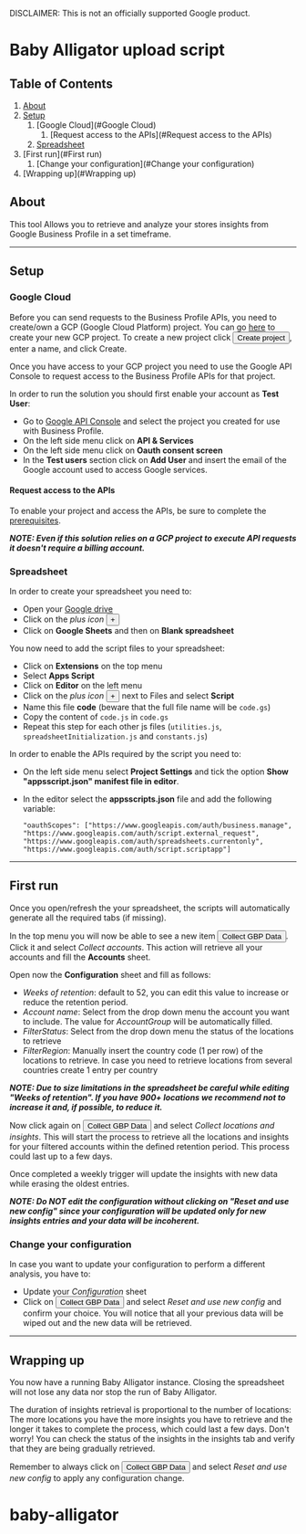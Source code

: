 DISCLAIMER: This is not an officially supported Google product.

# Baby Alligator upload script

## Table of Contents

1.  [About](#About)
2.  [Setup](#Setup)
    1.  [Google Cloud](#Google Cloud)
        1.  [Request access to the APIs](#Request access to the APIs)
    2.  [Spreadsheet](#Spreadsheet)
3.  [First run](#First run)
    1.  [Change your configuration](#Change your configuration)
4.  [Wrapping up](#Wrapping up)

## About

This tool Allows you to retrieve and analyze your stores insights from Google
Business Profile in a set timeframe.

--------------------------------------------------------------------------------

## Setup

### Google Cloud

Before you can send requests to the Business Profile APIs, you need to
create/own a GCP (Google Cloud Platform) project. You can go
[here](https://console.cloud.google.com/getting-started) to create your new GCP project.
To create a new project click <button>Create project</button>, enter a name, and
click Create.

Once you have access to your GCP project you need to use the Google API Console
to request access to the Business Profile APIs for that project.

In order to run the solution you should first enable your account as **Test
User**:

-   Go to [Google API Console](https://console.cloud.google.com) and
    select the project you created for use with Business Profile.
-   On the left side menu click on **API & Services**
-   On the left side menu click on **Oauth consent screen**
-   In the **Test users** section click on **Add User** and insert the email of
    the Google account used to access Google services.

#### Request access to the APIs

To enable your project and access the APIs, be sure to complete the
[prerequisites](https://developers.google.com/my-business/content/prereqs#request-access).

***NOTE: Even if this solution relies on a GCP project to execute API
requests*** ***it doesn't require a billing account.***

### Spreadsheet

In order to create your spreadsheet you need to:

-   Open your [Google drive](https://drive.google.com/drive/u/1/my-drive)
-   Click on the *plus icon* <button>+</button>
-   Click on **Google Sheets** and then on **Blank spreadsheet**

You now need to add the script files to your spreadsheet:

-   Click on **Extensions** on the top menu
-   Select **Apps Script**
-   Click on **Editor** on the left menu
-   Click on the *plus icon* <button>+</button> next to Files and select
    **Script**
-   Name this file **code** (beware that the full file name will be `code.gs`)
-   Copy the content of `code.js` in `code.gs`
-   Repeat this step for each other js files (`utilities.js`,
    `spreadsheetInitialization.js` and `constants.js`)

In order to enable the APIs required by the script you need to:

-   On the left side menu select **Project Settings** and tick the option **Show
    "appsscript.json" manifest file in editor**.
-   In the editor select the **appsscripts.json** file and add the following
    variable:

    ```
    "oauthScopes": ["https://www.googleapis.com/auth/business.manage", "https://www.googleapis.com/auth/script.external_request", "https://www.googleapis.com/auth/spreadsheets.currentonly", "https://www.googleapis.com/auth/script.scriptapp"]
    ```

--------------------------------------------------------------------------------

## First run

Once you open/refresh the your spreadsheet, the scripts will automatically
generate all the required tabs (if missing).

In the top menu you will now be able to see a new item <button>Collect GBP
Data</button>. Click it and select *Collect accounts*. This action will retrieve
all your accounts and fill the **Accounts** sheet.

Open now the **Configuration** sheet and fill as follows:

-   *Weeks of retention*: default to 52, you can edit this value to increase or
    reduce the retention period.
-   *Account name*: Select from the drop down menu the account you want to
    include. The value for *AccountGroup* will be automatically filled.
-   *FilterStatus*: Select from the drop down menu the status of the locations
    to retrieve
-   *FilterRegion*: Manually insert the country code (1 per row) of the
    locations to retrieve. In case you need to retrieve locations from several
    countries create 1 entry per country

***NOTE: Due to size limitations in the spreadsheet be careful while editing
"Weeks of retention". If you have 900+ locations we recommend not to increase it
and, if possible, to reduce it.***

Now click again on <button>Collect GBP Data</button> and select *Collect
locations and insights*. This will start the process to retrieve all the
locations and insights for your filtered accounts within the defined retention
period. This process could last up to a few days.

Once completed a weekly trigger will update the insights with new data while
erasing the oldest entries.

***NOTE: Do NOT edit the configuration without clicking on "Reset and use new
config" since your configuration will be updated only for new insights entries
and your data will be incoherent.***

### Change your configuration

In case you want to update your configuration to perform a different analysis,
you have to:

-   Update your *Configuration* sheet
-   Click on <button>Collect GBP Data</button> and select *Reset and use new
    config* and confirm your choice. You will notice that all your previous data
    will be wiped out and the new data will be retrieved.

--------------------------------------------------------------------------------

## Wrapping up

You now have a running Baby Alligator instance. Closing the spreadsheet will not
lose any data nor stop the run of Baby Alligator.

The duration of insights retrieval is proportional to the number of locations:
The more locations you have the more insights you have to retrieve and the
longer it takes to complete the process, which could last a few days. Don't
worry! You can check the status of the insights in the insights tab and verify
that they are being gradually retrieved.

Remember to always click on <button>Collect GBP Data</button> and select *Reset
and use new config* to apply any configuration change.
# baby-alligator
